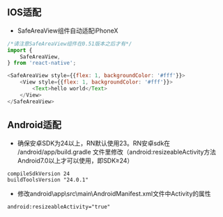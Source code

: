 ## IOS适配
* SafeAreaView组件自动适配iPhoneX
```javascript
/*请注意SafeAreaView组件在0.51版本之后才有*/
import {
    SafeAreaView,
} from 'react-native';

<SafeAreaView style={{flex: 1, backgroundColor: '#fff'}}>
    <View style={{flex: 1, backgroundColor: '#fff'}}>
        <Text>hello world</Text>
    </View>
</SafeAreaView>

```

## Android适配
* 确保安卓SDK为24以上，RN默认使用23。RN安卓sdk在 /android/app/build.gradle 文件里修改（android:resizeableActivity方法Android7.0以上才可以使用，即SDK≥24）
```
compileSdkVersion 24
buildToolsVersion "24.0.1"
```

*  修改android\app\src\main\AndroidManifest.xml文件中Activity的属性
```
android:resizeableActivity="true"
```